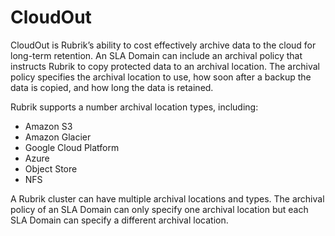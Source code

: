 # CloudOut

CloudOut is Rubrik’s ability to cost effectively archive data to the cloud for long-term retention. An SLA Domain can include an archival policy that instructs Rubrik to copy protected data to an archival location. The archival policy specifies the archival location to use, how soon after a backup the data is copied, and how long the data is retained.

		

Rubrik supports a number archival location types, including:

	



*   Amazon S3
*   Amazon Glacier
*   Google Cloud Platform 
*   Azure
*   Object Store
*   NFS

    					


A Rubrik cluster can have multiple archival locations and types. The archival policy of an SLA Domain can only specify one archival location but each SLA Domain can specify a different archival location.